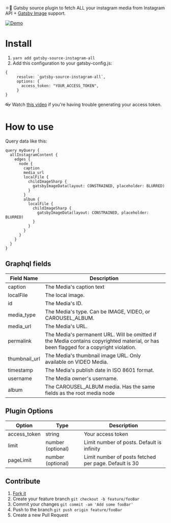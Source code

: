 ⚛️📸 Gatsby source plugin to fetch ALL your instagram media from Instagram API + [Gatsby Image](https://www.gatsbyjs.com/plugins/gatsby-plugin-image) support.

[![Demo](https://i.imgur.com/xHgFi3A.png)](https://github.com/MantasMikal/gatsby-instagram)

# Install

1.  `yarn add gatsby-source-instagram-all`
2.  Add this configuration to your gatsby-config.js:

```
{
     resolve: `gatsby-source-instagram-all`,
     options: {
       access_token: "YOUR_ACCESS_TOKEN",
     }
}
```

👓 Watch [this video](https://www.youtube.com/watch?v=X2ndbJAnQKM) if you're having trouble generating your access token.

# How to use

Query data like this:

```
query myQuery {
  allInstagramContent {
    edges {
      node {
        caption
        media_url
        localFile {
          childImageSharp {
            gatsbyImageData(layout: CONSTRAINED, placeholder: BLURRED)
          }
        }
        album {
          localFile {
            childImageSharp {
              gatsbyImageData(layout: CONSTRAINED, placeholder: BLURRED)
            }
          }
        }
      }
    }
  }
}

```

## Graphql fields

| Field Name    | Description                                                                                                                           |
| ------------- | ------------------------------------------------------------------------------------------------------------------------------------- |
| caption       | The Media's caption text                                                                                                              |
| localFile     | The local image.                                                                                                                      |
| id            | The Media's ID.                                                                                                                       |
| media_type    | The Media's type. Can be IMAGE, VIDEO, or CAROUSEL_ALBUM.                                                                             |
| media_url     | The Media's URL.                                                                                                                      |
| permalink     | The Media's permanent URL. Will be omitted if the Media contains copyrighted material, or has been flagged for a copyright violation. |
| thumbnail_url | The Media's thumbnail image URL. Only available on VIDEO Media.                                                                       |
| timestamp     | The Media's publish date in ISO 8601 format.                                                                                          |
| username      | The Media owner's username.                                                                                                           |
| album         | The CAROUSEL_ALBUM media. Has the same fields as the root media node                                                                  |

## Plugin Options

| Option        | Type              | Description                                            |
| ------------- | ----------------- | ------------------------------------------------------ |
| access_token  | string            | Your access token                                      |
| limit         | number (optional) | Limit number of posts. Default is infinity             |
| pageLimit     | number (optional) | Limit number of posts fetched per page. Default is 30  |

## Contribute

1. [Fork it](https://github.com/MantasMikal/gatsby-source-instagram-all/fork)
2. Create your feature branch `git checkout -b feature/fooBar`
3. Commit your changes `git commit -am 'Add some fooBar'`
4. Push to the branch `git push origin feature/fooBar`
5. Create a new Pull Request
